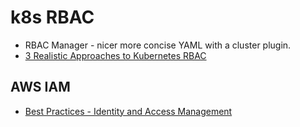 # k8s RBAC

* RBAC Manager - nicer more concise YAML with a cluster plugin.
* [3 Realistic Approaches to Kubernetes RBAC](https://thenewstack.io/three-realistic-approaches-to-kubernetes-rbac/)

## AWS IAM

* [Best Practices - Identity and Access Management](https://aws.github.io/aws-eks-best-practices/security/docs/iam/)